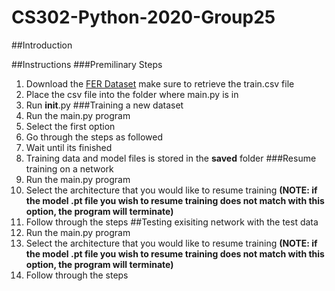 # CS302-Python-2020-Group25

##Introduction

##Instructions
###Premilinary Steps
  1.  Download the [FER Dataset](https://www.kaggle.com/c/challenges-in-representation-learning-facial-expression-recognition-challenge/data) make sure to retrieve the train.csv file
  2.  Place the csv file into the folder where main.py is in
  3.  Run __init__.py
###Training a new dataset
  1.  Run the main.py program
  2.  Select the first option
  3.  Go through the steps as followed
  4.  Wait until its finished
  5.  Training data and model files is stored in the **saved** folder
###Resume training on a network
  1.  Run the main.py program
  2.  Select the architecture that you would like to resume training 
  **(NOTE: if the model .pt file you wish to resume training does not match with this option, the program will terminate)**
  3.  Follow through the steps
##Testing exisiting network with the test data
  1. Run the main.py program
  2.  Select the architecture that you would like to resume training 
  **(NOTE: if the model .pt file you wish to resume training does not match with this option, the program will terminate)**
  3.  Follow through the steps
